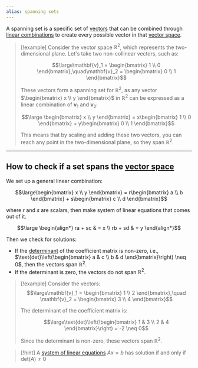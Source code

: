 ```yaml
---
alias: spanning sets
---
```


A spanning set is a specific set of [vectors](Vectors.md) that can be combined through [linear combinations](Linear%20Combination.md) to create every possible vector in that [vector space](Vector%20spaces.md).

> [!example]
> Consider the vector space $\mathbb{R}^2$, which represents the two-dimensional plane. Let's take two non-collinear vectors, such as:
> 
> 
> $$\large\mathbf{v}_1 = \begin{bmatrix} 1 \\ 0 \end{bmatrix},\quad\mathbf{v}_2 = \begin{bmatrix} 0 \\ 1 \end{bmatrix}$$
> 
> 
> These vectors form a spanning set for $\mathbb{R}^2$, as any vector $\begin{bmatrix} x \\ y \end{bmatrix}$ in $\mathbb{R}^2$ can be expressed as a linear combination of $\mathbf{v}_1$ and $\mathbf{v}_2$:
> 
> 
> $$\large \begin{bmatrix} x \\ y \end{bmatrix} = x\begin{bmatrix} 1 \\ 0 \end{bmatrix} + y\begin{bmatrix} 0 \\ 1 \end{bmatrix}$$
> 
> 
> This means that by scaling and adding these two vectors, you can reach any point in the two-dimensional plane, so they span $\mathbb{R}^2$.
> 
> 

---

## How to check if a set spans the [vector space](Vector%20spaces.md)

We set up a general linear combination:

$$\large\begin{bmatrix} x \\ y \end{bmatrix} = r\begin{bmatrix} a \\ b \end{bmatrix} + s\begin{bmatrix} c \\ d \end{bmatrix}$$

where $r$ and $s$ are scalars, then make system of linear equations that comes out of it.

$$\large \begin{align*} ra + sc & = x \\ rb + sd & = y \end{align*}$$

Then we check for solutions: 
- If the [determinant](Determinant.md) of the coefficient matrix is non-zero, i.e., $\text{det}\left(\begin{bmatrix} a & c \\ b & d \end{bmatrix}\right) \neq 0$, then the vectors span $\mathbb{R}^2$. 
- If the determinant is zero, the vectors do not span $\mathbb{R}^2$.


> [!example]
> Consider the vectors: 
> $$\large\mathbf{v}_1 = \begin{bmatrix} 1 \\ 2 \end{bmatrix},\quad 
> \mathbf{v}_2 = \begin{bmatrix} 3 \\ 4 \end{bmatrix}$$
> 
> The determinant of the coefficient matrix is: 
> 
> $$\large\text{det}\left(\begin{bmatrix} 1 & 3 \\ 2 & 4 \end{bmatrix}\right) = -2 \neq 0$$
> 
> Since the determinant is non-zero, these vectors span $\mathbb{R}^2$.

> [!hint]
> A [system of linear equations](Systems%20of%20Linear%20Equations.md) $Ax=b$ has solution if and only if $\text{det}(A)\neq 0$
